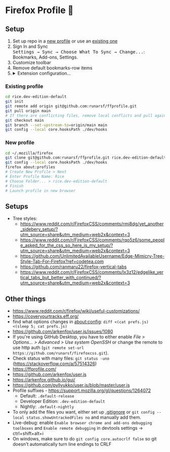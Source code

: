 # Firefox Profile 🦊 


## Setup

1. Set up repo in a [new profile](#new-profile) or use an [existing one](#existing-profile)
2. Sign In and Sync  
  <kbd>Settings → Sync → Choose What To Sync → Change...</kbd>: Bookmarks, Add-ons, Settings.
3. Customize toolbar
4. Remove default bookmarks-row items
5. <details><summary>Extension configuration&#8230;</summary>
    <ul>
        <li><b>CanvasBlocker</b><br>
        <kbd>Preferences → APIs</kbd>: Disable everything except Canvas and Audio.</li>
        <li><b>Terms of Service; Didn't Read</b><br>
        <kbd>Preferences</kbd>: Disable "Send Notifications"</li>
        <li><b>Ublock Origin</b><br>
        <kbd>Manage</kbd>: Enable "Run in Private Windows"</li>
        <kbd>Preferences → Filter lists &#8230;</kbd><br>
        &nbsp;&nbsp;&nbsp;&nbsp;<kbd>→ Privacy</kbd>: Enable "ADGuard URL Tracking Protection"<br>
        &nbsp;&nbsp;&nbsp;&nbsp;<kbd>→ Custom → Import</kbd>: Enter <code>https://raw.githubusercontent.com/DandelionSprout/adfilt/master/LegitimateURLShortener.txt</code><sup><a href="https://github.com/DandelionSprout/adfilt/blob/master/LegitimateURLShortener.txt">GitHub</a></sup><br>
        <kbd><b>Apply changes</b></kbd></li>
        <li><b>Smart Referer</b><br>
        <kbd>Preferences → Whitelist Sources</kbd>: Disable "Use default whitelist"</li>
        <li><b>Sidebery</b><br>
        <kbd>Preferences → Help → Import</kbd>: <code><a href="https://raw.githubusercontent.com/runarsf/ffprofile/main/preferences/sidebery.json">./preferences/sidebery.json</a></code></li>
        <li><b>Chameleon</b><br>
        <kbd>Extension Popup → Settings → Import</kbd>: <code><a href="https://raw.githubusercontent.com/runarsf/ffprofile/main/preferences/chameleon.json">./preferences/chameleon.json</a></code></li>
        <li><b>Enhancer for YouTube</b><br>
        <kbd>Preferences → Backup → Import</kbd>: <code><a href="https://raw.githubusercontent.com/runarsf/ffprofile/main/preferences/enhancer-for-youtube.json">./preferences/enhancer-for-youtube.json</a></code></li>
        <li><b>Imagus</b><br>
        <kbd>Preferences → Info → Import</kbd>: <code><a href="https://raw.githubusercontent.com/runarsf/ffprofile/main/preferences/imagus.json">./preferences/imagus.json</a></code></li>
        <li><b>Violentmonkey</b><br>
        <kbd>Preferences → Settings → Import from zip</kbd>: <code><a href="https://raw.githubusercontent.com/runarsf/ffprofile/main/preferences/violentmonkey.zip">./preferences/violentmonkey.zip</a></code><br>
        <code><b>Save</b></code></li>
        <li><b>Foxy Gestures</b><br>
        <kbd>Preferences → Backup & Restore → Restore settings from file</kbd>: <code><a href="https://raw.githubusercontent.com/runarsf/ffprofile/main/preferences/foxygestures.json">./preferences/foxygestures.json</a></code></li>
        <li><b>I don't care about cookies</b><br>
        <kbd>Manage</kbd>: Enable "Run in Private Windows"</li>
    </ul>
</details>


### Existing profile

```bash
cd rice.dev-edition-default
git init
git remote add origin git@github.com:runarsf/ffprofile.git
git pull origin main
# If there are conflicting files, remove local conflicts and pull again
git checkout main
git branch --set-upstream-to=origin/main main
git config --local core.hooksPath ./dev/hooks
```


### New profile

```bash
cd ~/.mozilla/firefox
git clone git@github.com:runarsf/ffprofile.git rice.dev-edition-default
git config --local core.hooksPath ./dev/hooks
firefox about:profiles
# Create New Profile > Next
# Enter Profile Name: Rice
# Choose Folder... > rice.dev-edition-default
# Finish
# Launch profile in new browser
```


## Setups

- Tree styles:
  - https://www.reddit.com/r/FirefoxCSS/comments/rmi8dg/yet_another_sidebery_setup/?utm_source=share&utm_medium=web2x&context=3
  - https://www.reddit.com/r/FirefoxCSS/comments/rqo5z6/some_people_asked_for_the_css_so_here_is_my_setup/?utm_source=share&utm_medium=web2x&context=3
  - https://github.com/UnlimitedAvailableUsername/Edge-Mimicry-Tree-Style-Tab-For-Firefox?ref=codetea.com
  - https://github.com/ranmaru22/firefox-vertical-tabs
  - https://www.reddit.com/r/FirefoxCSS/comments/lx3z12/edgelike_vertical_tabs_but_better_with_continued/?utm_source=share&utm_medium=web2x&context=3


## Other things

- https://www.reddit.com/r/firefox/wiki/useful-customizations/
- https://coveryourtracks.eff.org/
- find what options changes in  [about:config](about:config): `diff <(cat prefs.js) <(sleep 5; cat prefs.js)`
- https://github.com/arkenfox/user.js/issues/1080
- If you're using GitHub Desktop, you have to either enable *File > Options... > Advanced > Use system OpenSSH* or change the remote to use http auth (`git remote set-url https://github.com/runarsf/firefoxcss.git`).
- Check status with many files: `git status -uno` (https://stackoverflow.com/a/57514326)
- https://ffprofile.com/
- https://github.com/arkenfox/user.js
- https://arkenfox.github.io/gui/
- https://github.com/pyllyukko/user.js/blob/master/user.js
- Profile suffixes - https://support.mozilla.org/gl/questions/1264072
  - Default: `.default-release`
  - Developer Edition: `.dev-edition-default`
  - Nightly: `.default-nightly`
- To only add the files you want, either set up [.gitignore](https://github.com/runarsf/ffprofile/blob/main/.gitignore) or `git config --local status.showUntrackedFiles no` and manually add them.
- Live-debug: enable `Enable browser chrome and add-ons debugging toolboxes` and `Enable remote debugging` in devtools settings -> ctrl+shift+alt+i
- On windows, make sure to do `git config core.autocrlf false` so git doesn't automatically turn line endings to CRLF

